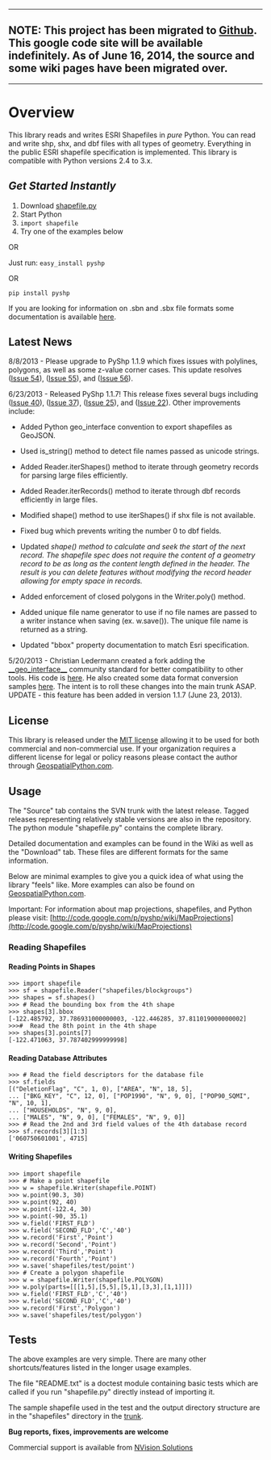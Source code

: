 
---


## **NOTE: This project has been migrated to [Github](https://github.com/GeospatialPython/pyshp).  This google code site will be available indefinitely.  As of June 16, 2014, the source and some wiki pages have been migrated over.** ##


---


# Overview #
This library reads and writes ESRI Shapefiles in _pure_ Python.  You can read and write shp, shx, and dbf files with all types of geometry.  Everything in the public ESRI shapefile specification is implemented.  This library is compatible with Python versions 2.4 to 3.x.

## _Get Started Instantly_ ##
  1. Download [shapefile.py](http://pyshp.googlecode.com/svn/trunk/shapefile.py)
  1. Start Python
  1. `import shapefile`
  1. Try one of the examples below

OR

Just run:
`easy_install pyshp`

OR

`pip install pyshp`

If you are looking for information on .sbn and .sbx file formats some documentation is available [here](http://geospatialpython.com/2011/10/your-chance-to-make-gis-history.html).

## Latest News ##
8/8/2013 - Please upgrade to PyShp 1.1.9 which fixes issues with polylines, polygons, as well as some z-value corner cases.  This update resolves ([Issue 54](https://code.google.com/p/pyshp/issues/detail?id=54)), ([Issue 55](https://code.google.com/p/pyshp/issues/detail?id=55)), and ([Issue 56](https://code.google.com/p/pyshp/issues/detail?id=56)).


6/23/2013 - Released PyShp 1.1.7! This release fixes several bugs including ([Issue 40](https://code.google.com/p/pyshp/issues/detail?id=40)), ([Issue 37](https://code.google.com/p/pyshp/issues/detail?id=37)), ([Issue 25](https://code.google.com/p/pyshp/issues/detail?id=25)), and ([Issue 22](https://code.google.com/p/pyshp/issues/detail?id=22)). Other improvements include:

  * Added Python geo\_interface convention to export shapefiles as GeoJSON.

  * Used is\_string() method to detect file names passed as unicode strings.

  * Added Reader.iterShapes() method to iterate through geometry records for parsing large files efficiently.

  * Added Reader.iterRecords() method to iterate through dbf records efficiently in large files.

  * Modified shape() method to use iterShapes() if shx  file is not available.

  * Fixed bug which prevents writing the number 0 to dbf fields.

  * Updated _shape() method to calculate and seek the start of the next record. The shapefile spec does not require the content of a geometry record to be as long as the content length defined in the header.  The result is you can delete features without modifying the record header allowing for empty space in records._

  * Added enforcement of closed polygons in the Writer.poly() method.

  * Added unique file name generator to use if no file names are passed to a writer instance when saving (ex. w.save()).  The unique file name is returned as a string.

  * Updated "bbox" property documentation to match Esri specification.

5/20/2013 - Christian Ledermann created a fork adding the  [\_\_geo\_interface\_\_](https://gist.github.com/sgillies/2217756) community standard for better compatibility to other tools.  His code is [here](https://github.com/cleder/pyshp).  He also created some data format conversion samples [here](https://github.com/cleder/geo_file_conv).  The intent is to roll these changes into the main trunk ASAP.  UPDATE - this feature has been added in version 1.1.7 (June 23, 2013).


## License ##

This library is released under the [MIT license](http://www.opensource.org/licenses/mit-license.php) allowing it to be used for both commercial and non-commercial use.  If your organization requires a different license for legal or policy reasons please contact the author through [GeospatialPython.com](http://www.geospatialpython.com).

## Usage ##
The "Source" tab contains the SVN trunk with the latest release. Tagged releases representing relatively stable versions are also in the repository.  The python module "shapefile.py" contains the complete library.

Detailed documentation and examples can be found in the Wiki as well as the "Download" tab.  These files are different formats for the same information.

Below are minimal examples to give you a quick idea of what using the library "feels" like. More examples can also be found on [GeospatialPython.com](http://geospatialpython.com).

Important: For information about map projections, shapefiles, and Python please visit: [http://code.google.com/p/pyshp/wiki/MapProjections](http://code.google.com/p/pyshp/wiki/MapProjections)

### Reading Shapefiles ###

#### Reading Points in Shapes ####
```
>>> import shapefile
>>> sf = shapefile.Reader("shapefiles/blockgroups")
>>> shapes = sf.shapes()
>>> # Read the bounding box from the 4th shape
>>> shapes[3].bbox
[-122.485792, 37.786931000000003, -122.446285, 37.811019000000002]
>>>#  Read the 8th point in the 4th shape
>>> shapes[3].points[7]
[-122.471063, 37.787402999999998]
```

#### Reading Database Attributes ####
```
>>> # Read the field descriptors for the database file
>>> sf.fields
[("DeletionFlag", "C", 1, 0), ["AREA", "N", 18, 5], 
... ["BKG_KEY", "C", 12, 0], ["POP1990", "N", 9, 0], ["POP90_SQMI", "N", 10, 1], 
... ["HOUSEHOLDS", "N", 9, 0], 
... ["MALES", "N", 9, 0], ["FEMALES", "N", 9, 0]]
>>> # Read the 2nd and 3rd field values of the 4th database record
>>> sf.records[3][1:3]
['060750601001', 4715]
```

#### Writing Shapefiles ####
```
>>> import shapefile
>>> # Make a point shapefile
>>> w = shapefile.Writer(shapefile.POINT)
>>> w.point(90.3, 30)
>>> w.point(92, 40)
>>> w.point(-122.4, 30)
>>> w.point(-90, 35.1)
>>> w.field('FIRST_FLD')
>>> w.field('SECOND_FLD','C','40')
>>> w.record('First','Point')
>>> w.record('Second','Point')
>>> w.record('Third','Point')
>>> w.record('Fourth','Point')
>>> w.save('shapefiles/test/point')
>>> # Create a polygon shapefile
>>> w = shapefile.Writer(shapefile.POLYGON)
>>> w.poly(parts=[[[1,5],[5,5],[5,1],[3,3],[1,1]]])
>>> w.field('FIRST_FLD','C','40')
>>> w.field('SECOND_FLD','C','40')
>>> w.record('First','Polygon')
>>> w.save('shapefiles/test/polygon')
```

## Tests ##
The above examples are very simple.  There are many other shortcuts/features listed in the longer usage examples.

The file "README.txt" is a doctest module containing  basic tests which are called if you run "shapefile.py" directly instead of importing it.

The sample shapefile used in the test and the output directory structure are in the "shapefiles" directory in the [trunk](http://code.google.com/p/pyshp/source/browse/#svn%2Ftrunk).

**Bug reports, fixes, improvements are welcome**

Commercial support is available from [NVision Solutions](http://www.NVisionSolutions.com)